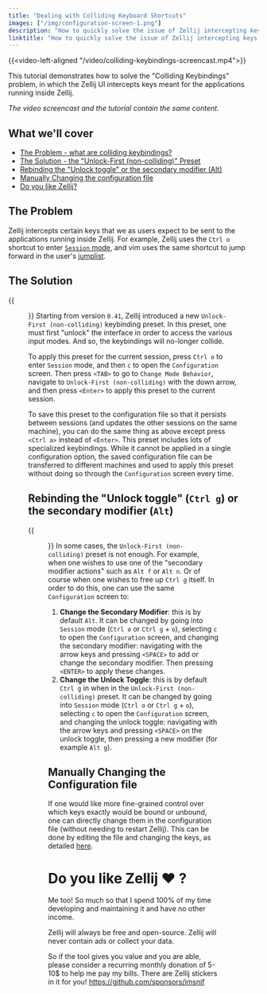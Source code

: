 ```yaml
---
title: "Dealing with Colliding Keyboard Shortcuts"
images: ["/img/configuration-screen-1.png"]
description: "How to quickly solve the issue of Zellij intercepting keys while still maintaining peak efficiency in one\'s workflow"
linktitle: "How to quickly solve the issue of Zellij intercepting keys while still maintaining peak efficiency in one\'s workflow"
---
```

{{<video-left-aligned "/video/colliding-keybindings-screencast.mp4">}}

This tutorial demonstrates how to solve the "Colliding Keybindings" problem, in which the Zellij UI intercepts keys meant for the applications running inside Zellij.

*The video screencast and the tutorial contain the same content.*


## What we'll cover
- [The Problem - what are colliding keybindings?](#the-problem)
- [The Solution - the "Unlock-First (non-colliding)" Preset](#the-solution)
- [Rebinding the "Unlock toggle" or the secondary modifier (Alt)](#rebinding-the-unlock-toggle-ctrl-g-or-the-secondary-modifier-alt)
- [Manually Changing the configuration file](#manually-changing-the-configuration-file)
- [Do you like Zellij?](#do-you-like-zellij--)

## The Problem
Zellij intercepts certain keys that we as users expect to be sent to the applications running inside Zellij. For example, Zellij uses the `Ctrl o` shortcut to enter [`Session` mode](https://zellij.dev/documentation/keybindings-modes), and vim uses the same shortcut to jump forward in the user's [jumplist](https://vimtricks.com/p/vim-jump-list/). 

## The Solution
{{<figure src="/img/configuration-screen-1.png" class="center" style="max-width 995px;">}}
Starting from version `0.41`, Zellij introduced a new `Unlock-First (non-colliding)` keybinding preset. In this preset, one must first "unlock" the interface in order to access the various input modes. And so, the keybindings will no-longer collide.

To apply this preset for the current session, press `Ctrl o` to enter `Session` mode, and then `c` to open the `Configuration` screen. Then press `<TAB>` to go to `Change Mode Behavior`, navigate to `Unlock-First (non-colliding)` with the down arrow, and then press `<Enter>` to apply this preset to the current session.

To save this preset to the configuration file so that it persists between sessions (and updates the other sessions on the same machine), you can do the same thing as above except press `<Ctrl a>` instead of `<Enter>`. This preset includes lots of specialized keybindings. While it cannot be applied in a single configuration option, the saved configuration file can be transferred to different machines and used to apply this preset without doing so through the `Configuration` screen every time.

## Rebinding the "Unlock toggle" (`Ctrl g`) or the secondary modifier (`Alt`)
{{<figure src="/img/configuration-screen-2.png" class="center" style="max-width 995px;">}}
In some cases, the `Unlock-First (non-colliding)` preset is not enough. For example, when one wishes to use one of the "secondary modifier actions" such as `Alt f` or `Alt n`. Or of course when one wishes to free up `Ctrl g` itself. In order to do this, one can use the same `Configuration` screen to:

1. **Change the Secondary Modifier**: this is by default `Alt`. It can be changed by going into `Session` mode (`Ctrl o` or `Ctrl g` + `o`), selecting `c` to open the `Configuration` screen, and changing the secondary modifier: navigating with the arrow keys and pressing `<SPACE>` to add or change the secondary modifier. Then pressing `<ENTER>` to apply these changes.
2. **Change the Unlock Toggle**: this is by default `Ctrl g` in when in the `Unlock-First (non-colliding)` preset. It can be changed by going into `Session` mode (`Ctrl o` or `Ctrl g` + `o`), selecting `c` to open the `Configuration` screen, and changing the unlock toggle: navigating with the arrow keys and pressing `<SPACE>` on the unlock toggle, then pressing a new modifier (for example `Alt g`).

## Manually Changing the Configuration file
If one would like more fine-grained control over which keys exactly would be bound or unbound, one can directly change them in the configuration file (without needing to restart Zellij). This can be done by editing the file and changing the keys, as detailed [here](https://zellij.dev/documentation/keybindings).

# Do you like Zellij ❤️ ?
Me too! So much so that I spend 100% of my time developing and maintaining it and have no other income.

Zellij will always be free and open-source. Zellij will never contain ads or collect your data.

So if the tool gives you value and you are able, please consider a recurring monthly donation of 5-10$ to help me pay my bills. There are Zellij stickers in it for you! https://github.com/sponsors/imsnif
